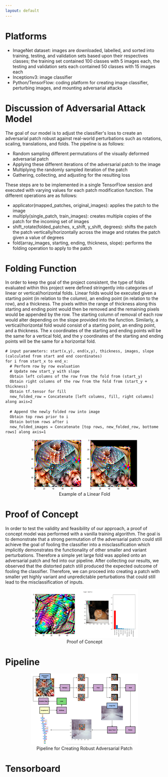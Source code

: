 ```yaml
---
layout: default
---
```

# Platforms
- ImageNet dataset: images are downloaded, labelled, and sorted into training, testing, and validation sets based upon their respectives classes; the training set contained 100 classes with 5 images each, the testing and validation sets each contained 50 classes with 15 images each
- Inceptionv3: image classifier 
- Python/TensorFlow: coding platform for creating image classifier, perturbing images, and mounting adversarial attacks

# Discussion of Adversarial Attack Model
The goal of our model is to adjust the classifier's loss to create an adversarial patch robust against real-world perturbations such as rotations, scaling, translations, and folds. The pipeline is as follows:

- Random sampling different permutations of the visually deformed adversarial patch
- Applying these different iterations of the adversarial patch to the image
- Multiplying the randomly sampled iteration of the patch
- Gathering, collecting, and adjusting for the resulting loss 

These steps are to be implemented in a single TensorFlow session and executed with varying values for each patch modification function. The different operations are as follows:

- applicator(mapped_patches, original_images): applies the patch to the image
- multiply(single_patch, train_images): creates multiple copies of the patch for the incoming set of images
- shift_rotate(folded_patches, x_shift, y_shift, degrees): shifts the patch the patch vertically/horizontally across the image and rotates the patch given a value of degrees
- fold(array_images, starting, ending, thickness, slope): performs the folding operation to apply to the patch

# Folding Function
In order to keep the goal of the project consistent, the type of folds evaluated within this project were defined stringently into categories of linear or vertical/horizontal folds. Linear folds would be executed given a starting point (in relation to the column), an ending point (in relation to the row), and a thickness. The pixels within the range of thickness along this starting and ending point would then be removed and the remaining pixels would be appended by the row. The starting column of removal of each row would alter depending on the slope provided into the function. Similarly, a vertical/horizontal fold would consist of a starting point, an ending point, and a thickness. The x coordinates of the starting and ending points will be the same for a vertical fold, and the y coordinates of the starting and ending points will be the same for a horizontal fold.

```
# input parameters: start(x,y), end(x,y), thickness, images, slope (calculated from start and end coordinates)
for i from start_x to end_x:
  # Perform row by row evaluation 
  # Update new start_y with slope 
  Obtain left columns of the row from the fold from (start_y)
  Obtain right columns of the row from the fold from (start_y + thickness)
  Obtain tf.tensor for fill
  new_folded_row = Concatenate [left columns, fill, right columns] along axis=2
  
  # Append the newly folded row into image
  Obtain top rows prior to i 
  Obtain bottom rows after i
  new_folded_images = Concatenate [top rows, new_folded_row, bottome rows] along axis=1
```

<!--<html>
  <body><p>
  <center><figure>
    <img src="images/folded.png" style = "max-width:80%">
    <center><figcaption>Example of a Vertical Fold</figcaption></center>
    </figure></center></p>
  </body>
</html>-->

<html>
  <body><p>
  <center><figure>
    <img src="images/linear_folded.png" style = "max-width:80%">
    <center><figcaption>Example of a Linear Fold</figcaption></center>
    </figure></center></p>
  <!--<center><figure>
    <img src="https://media.giphy.com/media/d9AzPw66z5KEze1WET/giphy.gif" style = "max-width:50%">
    <center><figcaption>Fold Example 1</figcaption></center>
    </figure></center>
  <center><figure>
    <img src="https://media.giphy.com/media/WmXDWR7OMjVObNqrm6/giphy.gif" style = "max-width:50%">
    <center><figcaption>Fold Example 2</figcaption></center>
    </figure></center></p>-->
  </body>
</html>

# Proof of Concept
In order to test the validity and feasibility of our approach, a proof of concept model was performed with a vanilla training algorithm. The goal is to demonstrate that a strong permutation of the adversarial patch could still achieve the goal of fooling the classifier into a misclassification which implicitly demonstrates the functionality of other smaller and variant perturbations. Therefore a simple yet large fold was applied onto an adversarial patch and fed into our pipeline. After collecting our results, we observed that the distorted patch still produced the expected outcome of fooling the classifier. Therefore, we can proceed into creating a patch with smaller yet highly variant and unpredictable perturbations that could still lead to the misclassification of inputs. 

<html>
  <body><p>
  <center><figure>
    <img src="images/poc.png" style = "max-width:80%">
    <center><figcaption>Proof of Concept</figcaption></center>
    </figure></center></p>
  </body>
</html>

# Pipeline
<html>
  <body><p>
  <center><figure>
    <img src="images/pipeline.png" style = "max-width:80%">
    <center><figcaption>Pipeline for Creating Robust Adversarial Patch</figcaption></center>
    </figure></center></p>
  </body>
</html>

# Tensorboard
